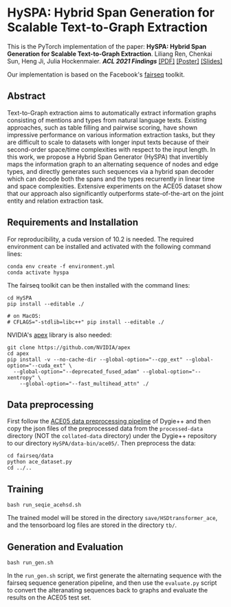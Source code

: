 # HySPA: Hybrid Span Generation for Scalable Text-to-Graph Extraction

This is the PyTorch implementation of the paper:
**HySPA: Hybrid Span Generation for Scalable Text-to-Graph Extraction**. Liliang Ren, Chenkai Sun, Heng Ji, Julia Hockenmaier. ***ACL 2021 Findings***
[[PDF]](https://arxiv.org/pdf/2106.15838.pdf) [[Poster]](https://drive.google.com/file/d/1L-zLdTM5EQqDAtgyjrGQWlrDx9qxnTWz/view?usp=sharing) [[Slides]](https://drive.google.com/file/d/1UjIpHx5rMXKgU5O65iHJoX0Od-LmGUcL/view?usp=sharing)

Our implementation is based on the Facebook's [fairseq](https://github.com/pytorch/fairseq) toolkit.

## Abstract
Text-to-Graph extraction aims to automatically extract information graphs consisting of mentions and types from natural language texts. Existing approaches, such as table filling and pairwise scoring, have shown impressive performance on various information extraction tasks, but they are difficult to scale to datasets with longer input texts because of their second-order space/time complexities with respect to the input length. In this work, we propose a Hybrid Span Generator (HySPA) that invertibly maps the information graph to an alternating sequence of nodes and edge types, and directly generates such sequences via a hybrid span decoder which can decode both the spans and the types recurrently in linear time and space complexities. Extensive experiments on the ACE05 dataset show that our approach also significantly outperforms state-of-the-art on the joint entity and relation extraction task.


## Requirements and Installation

For reproducibility, a cuda version of 10.2 is needed. The required environment can be installed and activated with the following command lines:
```
conda env create -f environment.yml
conda activate hyspa
```
The fairseq toolkit can be then installed with the command lines:
```
cd HySPA
pip install --editable ./

# on MacOS:
# CFLAGS="-stdlib=libc++" pip install --editable ./
```
NVIDIA's [apex](https://github.com/NVIDIA/apex) library is also needed:
```
git clone https://github.com/NVIDIA/apex
cd apex
pip install -v --no-cache-dir --global-option="--cpp_ext" --global-option="--cuda_ext" \
  --global-option="--deprecated_fused_adam" --global-option="--xentropy" \
    --global-option="--fast_multihead_attn" ./
```

## Data preprocessing

First follow the [ACE05 data preprocessing pipeline](https://github.com/dwadden/dygiepp#ace05-ace-for-entities-and-relations) of Dygie++ and then copy the json files of the preprocessed data from the `processed-data` directory (NOT the `collated-data` directory) under the Dygie++ repository to our directory `HySPA/data-bin/ace05/`. Then preprocess the data:
```
cd fairseq/data
python ace_dataset.py 
cd ../..
```


## Training

```
bash run_seqie_acehsd.sh
```
The trained model will be stored in the directory `save/HSDtransformer_ace`, and the tensorboard log files are stored in the directory `tb/`.


## Generation and Evaluation

```
bash run_gen.sh
```

In the `run_gen.sh` script, we first generate the alternating sequence with the fairseq sequence generation pipeline, and then use the `evaluate.py` script to convert the alteranating sequences back to graphs and evaluate the results on the ACE05 test set.








